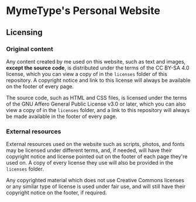 # MymeType's Personal Website

## Licensing

### Original content

Any content created by me used on this website, such as text and images, **except the source code**, is distributed under the terms of the CC BY-SA 4.0 license, which you can view a copy of in the `licenses` folder of this repository. A copyright notice and link to this license will always be available on the footer of every page.

The source code, such as HTML and CSS files, is licensed under the terms of the GNU Affero General Public License v3.0 or later, which you can also view a copy of in the `licenses` folder, and a link to this repository will always be made available in the footer of every page.

### External resources

External resources used on the website such as scripts, photos, and fonts may be licensed under different terms, and, if needed, will have their copyright notice and license pointed out on the footer of each page they're used on. A copy of every license they use will also be provided in the `licenses` folder.

Any copyrighted material which does not use Creative Commons licenses or any similar type of license is used under fair use, and will still have their copyright notice on the footer, if required.